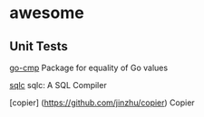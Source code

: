 # awesome

## Unit Tests

[go-cmp](https://github.com/google/go-cmp) Package for equality of Go values

[sqlc](https://github.com/sqlc-dev/sqlc) sqlc: A SQL Compiler

[copier] (https://github.com/jinzhu/copier) Copier

